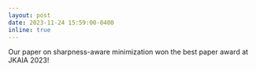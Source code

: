 ```yaml
---
layout: post
date: 2023-11-24 15:59:00-0400
inline: true
---
```


Our paper on sharpness-aware minimization won the best paper award at JKAIA 2023!